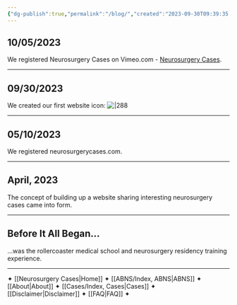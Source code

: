 ```yaml
---
{"dg-publish":true,"permalink":"/blog/","created":"2023-09-30T09:39:35.000-07:00","updated":"2023-10-18T21:04:34.117-07:00"}
---
```


## 10/05/2023
We registered Neurosurgery Cases on Vimeo.com - [Neurosurgery Cases](https://vimeo.com/neurosurgerycases).

---

## 09/30/2023

We created our first website icon:
![|288](https://i.imgur.com/JrGHyGc.jpg)

---

## 05/10/2023

We registered neurosurgerycases.com.

---

## April, 2023

The concept of building up a website sharing interesting neurosurgery cases came into form. 

---

## Before It All Began...

...was the rollercoaster medical school and neurosurgery residency training experience.

---

✦  [[Neurosurgery Cases\|Home]] ✦  [[ABNS/Index, ABNS\|ABNS]]  ✦  [[About\|About]]  ✦  [[Cases/Index, Cases\|Cases]]  ✦  [[Disclaimer\|Disclaimer]]  ✦  [[FAQ\|FAQ]]  ✦